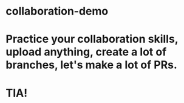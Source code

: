 # collaboration-demo

# Practice your collaboration skills, upload anything, create a lot of branches, let's make a lot of PRs.

# TIA!
